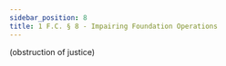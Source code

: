 ```yaml
---
sidebar_position: 8
title: 1 F.C. § 8 - Impairing Foundation Operations
---
```


(obstruction of justice)